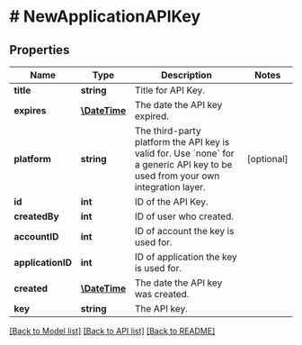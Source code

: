 # # NewApplicationAPIKey

## Properties

Name | Type | Description | Notes
------------ | ------------- | ------------- | -------------
**title** | **string** | Title for API Key. | 
**expires** | [**\DateTime**](\DateTime.md) | The date the API key expired. | 
**platform** | **string** | The third-party platform the API key is valid for. Use &#x60;none&#x60; for a generic API key to be used from your own integration layer. | [optional] 
**id** | **int** | ID of the API Key. | 
**createdBy** | **int** | ID of user who created. | 
**accountID** | **int** | ID of account the key is used for. | 
**applicationID** | **int** | ID of application the key is used for. | 
**created** | [**\DateTime**](\DateTime.md) | The date the API key was created. | 
**key** | **string** | The API key. | 

[[Back to Model list]](../../README.md#documentation-for-models) [[Back to API list]](../../README.md#documentation-for-api-endpoints) [[Back to README]](../../README.md)


